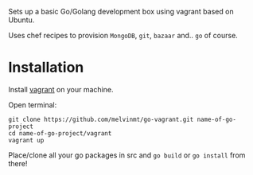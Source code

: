 Sets up a basic Go/Golang development box using vagrant based on Ubuntu.


Uses chef recipes to provision `MongoDB`, `git`, `bazaar` and.. `go` of course.

# Installation

Install [vagrant](http://downloads.vagrantup.com/) on your machine.

Open terminal:

    git clone https://github.com/melvinmt/go-vagrant.git name-of-go-project
    cd name-of-go-project/vagrant
    vagrant up
   
Place/clone all your go packages in src and `go build` or `go install` from there!

